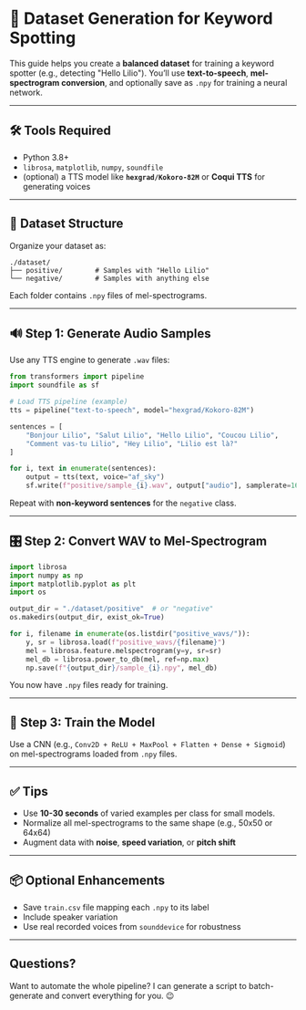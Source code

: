 # 📁 Dataset Generation for Keyword Spotting

This guide helps you create a **balanced dataset** for training a keyword spotter (e.g., detecting "Hello Lilio"). You’ll use **text-to-speech**, **mel-spectrogram conversion**, and optionally save as `.npy` for training a neural network.

---

## 🛠 Tools Required

- Python 3.8+
- `librosa`, `matplotlib`, `numpy`, `soundfile`
- (optional) a TTS model like **`hexgrad/Kokoro-82M`** or **Coqui TTS** for generating voices

---

## 📁 Dataset Structure

Organize your dataset as:

```
./dataset/
├── positive/        # Samples with "Hello Lilio"
└── negative/        # Samples with anything else
```

Each folder contains `.npy` files of mel-spectrograms.

---

## 🔊 Step 1: Generate Audio Samples

Use any TTS engine to generate `.wav` files:

```python
from transformers import pipeline
import soundfile as sf

# Load TTS pipeline (example)
tts = pipeline("text-to-speech", model="hexgrad/Kokoro-82M")

sentences = [
    "Bonjour Lilio", "Salut Lilio", "Hello Lilio", "Coucou Lilio",
    "Comment vas-tu Lilio", "Hey Lilio", "Lilio est là?"
]

for i, text in enumerate(sentences):
    output = tts(text, voice="af_sky")
    sf.write(f"positive/sample_{i}.wav", output["audio"], samplerate=16000)
```

Repeat with **non-keyword sentences** for the `negative` class.

---

## 🎛️ Step 2: Convert WAV to Mel-Spectrogram

```python
import librosa
import numpy as np
import matplotlib.pyplot as plt
import os

output_dir = "./dataset/positive"  # or "negative"
os.makedirs(output_dir, exist_ok=True)

for i, filename in enumerate(os.listdir("positive_wavs/")):
    y, sr = librosa.load(f"positive_wavs/{filename}")
    mel = librosa.feature.melspectrogram(y=y, sr=sr)
    mel_db = librosa.power_to_db(mel, ref=np.max)
    np.save(f"{output_dir}/sample_{i}.npy", mel_db)
```

You now have `.npy` files ready for training.

---

## 🧠 Step 3: Train the Model

Use a CNN (e.g., `Conv2D + ReLU + MaxPool + Flatten + Dense + Sigmoid`) on mel-spectrograms loaded from `.npy` files.

---

## ✅ Tips

- Use **10-30 seconds** of varied examples per class for small models.
- Normalize all mel-spectrograms to the same shape (e.g., 50x50 or 64x64)
- Augment data with **noise**, **speed variation**, or **pitch shift**

---

## 📦 Optional Enhancements

- Save `train.csv` file mapping each `.npy` to its label
- Include speaker variation
- Use real recorded voices from `sounddevice` for robustness

---

## Questions?

Want to automate the whole pipeline? I can generate a script to batch-generate and convert everything for you. 😉

